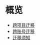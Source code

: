# 概览

* [跨项目迁移](/urm/migrate_between_projects)
* [跨账号迁移](/urm/migrate_between_companys)
* [迁移须知](/urm/migration_rules)



